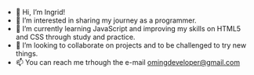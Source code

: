 - 👋 Hi, I’m Ingrid!
- 👀 I’m interested in sharing my journey as a programmer.
- 🌱 I’m currently learning JavaScript and improving my skills on HTML5 and CSS through study and practice.
- 💞️ I’m looking to collaborate on projects and to be challenged to try new things.
- 📫 You can reach me trhough the e-mail omingdeveloper@gmail.com

<!---
omingrid/omingrid is a ✨ special ✨ repository because its `README.md` (this file) appears on your GitHub profile.
You can click the Preview link to take a look at your changes.
--->
